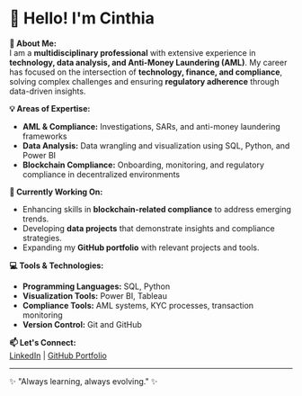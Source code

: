 # 👋 Hello! I'm Cinthia   

**🎯 About Me:**  
I am a **multidisciplinary professional** with extensive experience in **technology, data analysis, and Anti-Money Laundering (AML)**. My career has focused on the intersection of **technology, finance, and compliance**, solving complex challenges and ensuring **regulatory adherence** through data-driven insights.  

**💡 Areas of Expertise:**  
- **AML & Compliance:** Investigations, SARs, and anti-money laundering frameworks  
- **Data Analysis:** Data wrangling and visualization using SQL, Python, and Power BI  
- **Blockchain Compliance:** Onboarding, monitoring, and regulatory compliance in decentralized environments  

**🚀 Currently Working On:**  
- Enhancing skills in **blockchain-related compliance** to address emerging trends.  
- Developing **data projects** that demonstrate insights and compliance strategies.  
- Expanding my **GitHub portfolio** with relevant projects and tools.  

**💻 Tools & Technologies:**  
- **Programming Languages:** SQL, Python  
- **Visualization Tools:** Power BI, Tableau  
- **Compliance Tools:** AML systems, KYC processes, transaction monitoring  
- **Version Control:** Git and GitHub  

**📫 Let's Connect:**  
[LinkedIn](https://www.linkedin.com/in/cinthiayuki) | [GitHub Portfolio](https://github.com/seuusuario)  

---

✨ "Always learning, always evolving." ✨  
